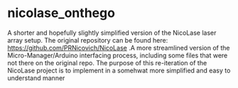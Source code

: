 # nicolase_onthego
A shorter and hopefully slightly simplified version of the NicoLase laser array setup. The original repository can be found here: https://github.com/PRNicovich/NicoLase
.A more streamlined version of the Micro-Manager/Arduino interfacing process, including some files that were not there on the original repo.
The purpose of this re-iteration of the NicoLase project is to implement in a somehwat more simplified and easy to understand manner
